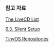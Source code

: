 ### 참고 자료

[The LiveCD List](https://livecdlist.com)

[6.3. Silent Setup](https://www.centos.org/docs/5/html/CDS/install/8.0/Installation_Guide-Advanced_Configuration-Silent.html)

[TinyOS Repositories](https://github.com/tinyos)